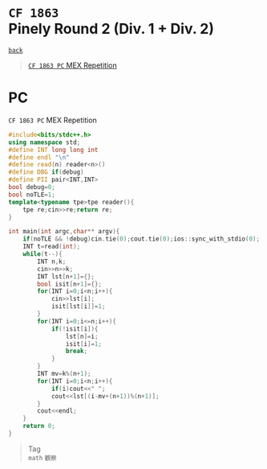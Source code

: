 # `CF 1863` <br>Pinely Round 2 (Div. 1 + Div. 2)
[`back`](../)

> [`CF 1863 PC` MEX Repetition](#pc)  

# PC
`CF 1863 PC` MEX Repetition
```c++
#include<bits/stdc++.h>
using namespace std;
#define INT long long int
#define endl "\n"
#define read(n) reader<n>()
#define DBG if(debug)
#define PII pair<INT,INT>
bool debug=0;
bool noTLE=1;
template<typename tpe>tpe reader(){
	tpe re;cin>>re;return re;
}

int main(int argc,char** argv){
	if(noTLE && !debug)cin.tie(0);cout.tie(0);ios::sync_with_stdio(0);
	INT t=read(int);
	while(t--){
		INT n,k;
		cin>>n>>k;
		INT lst[n+1]={};
		bool isit[n+1]={};
		for(INT i=0;i<n;i++){
			cin>>lst[i];
			isit[lst[i]]=1;
		}
		for(INT i=0;i<=n;i++){
			if(!isit[i]){
				lst[n]=i;
				isit[i]=1;
				break;
			}
		}
		INT mv=k%(n+1);
		for(INT i=0;i<n;i++){
			if(i)cout<<" ";
			cout<<lst[(i-mv+(n+1))%(n+1)];
		}
		cout<<endl;
	}
	return 0;
}
```

> Tag  
> `math` `觀察`

